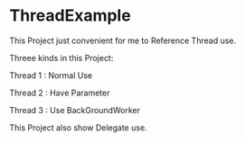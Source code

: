 # ThreadExample

This Project just convenient for me to Reference Thread use.

Threee kinds in this Project:

Thread 1 : Normal Use

Thread 2 : Have Parameter

Thread 3 : Use BackGroundWorker

This Project also show Delegate use.
